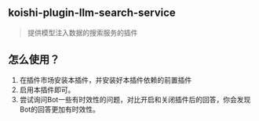 ## koishi-plugin-llm-search-service

> 提供模型注入数据的搜索服务的插件

## 怎么使用？

1. 在插件市场安装本插件，并安装好本插件依赖的前置插件
2. 启用本插件即可。
3. 尝试询问Bot一些有时效性的问题，对比开启和关闭插件后的回答，你会发现Bot的回答更加有时效性。